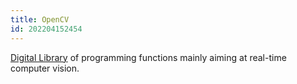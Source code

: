 ```yaml
---
title: OpenCV
id: 202204152454
---
```


[Digital Library](https://opencv.org/) of programming functions mainly aiming at real-time computer vision.
